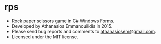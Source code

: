 # rps
* Rock paper scissors game in C# Windows Forms.
* Developed by Athanasios Emmanouilidis in 2015.
* Please send bug reports and comments to athanasiosem@gmail.com.
* Licensed under the MIT license.
